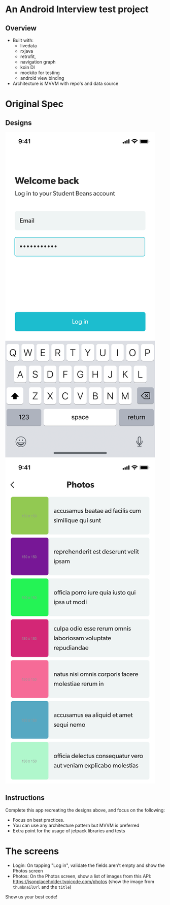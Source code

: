# An Android Interview test project

## Overview
- Built with: 
    - livedata 
    - rxjava
    - retrofit, 
    - navigation graph
    - koin DI
    - mockito for testing
    - android view binding
- Architecture is MVVM with repo's and data source

# Original Spec
## Designs

![Login](Login.png) ![Photos](Photos.png)

## Instructions

Complete this app recreating the designs above, and focus on the following:

 - Focus on best practices.
 - You can use any architecture pattern but MVVM is preferred
 - Extra point for the usage of jetpack libraries and tests
 
 # The screens
 - Login: On tapping "Log in", validate the fields aren't empty and show the Photos screen
 - Photos: On the Photos screen, show a list of images from this API: https://jsonplaceholder.typicode.com/photos (show the image from `thumbnailUrl` and the `title`)

 Show us your best code!
